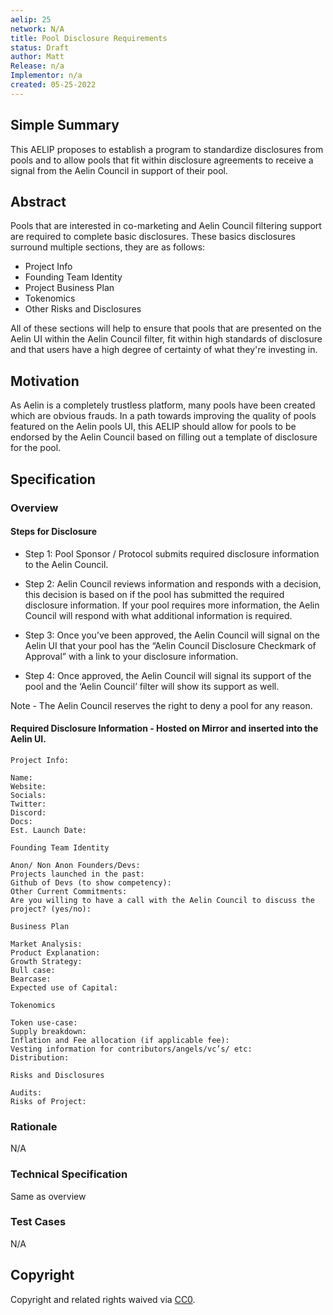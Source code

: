 ```yaml
---
aelip: 25
network: N/A
title: Pool Disclosure Requirements
status: Draft
author: Matt
Release: n/a
Implementor: n/a
created: 05-25-2022
---
```


## Simple Summary

This AELIP proposes to establish a program to standardize disclosures from pools and to allow pools that fit within disclosure agreements to receive a signal from the Aelin Council in support of their pool.

## Abstract

Pools that are interested in co-marketing and Aelin Council filtering support are required to complete basic disclosures. These basics disclosures surround multiple sections, they are as follows:

- Project Info
- Founding Team Identity
- Project Business Plan
- Tokenomics
- Other Risks and Disclosures

All of these sections will help to ensure that pools that are presented on the Aelin UI within the Aelin Council filter, fit within high standards of disclosure and that users have a high degree of certainty of what they're investing in.

## Motivation

As Aelin is a completely trustless platform, many pools have been created which are obvious frauds. In a path towards improving the quality of pools featured on the Aelin pools UI, this AELIP should allow for pools to be endorsed by the Aelin Council based on filling out a template of disclosure for the pool.

## Specification

### Overview

#### Steps for Disclosure

- Step 1: Pool Sponsor / Protocol submits required disclosure information to the Aelin Council.

- Step 2: Aelin Council reviews information and responds with a decision, this decision is based on if the pool has submitted the required disclosure information. If your pool requires more information, the Aelin Council will respond with what additional information is required.

- Step 3: Once you’ve been approved, the Aelin Council will signal on the Aelin UI that your pool has the “Aelin Council Disclosure Checkmark of Approval” with a link to your disclosure information.

- Step 4: Once approved, the Aelin Council will signal its support of the pool and the ‘Aelin Council’ filter will show its support as well.

Note - The Aelin Council reserves the right to deny a pool for any reason.

#### Required Disclosure Information - Hosted on Mirror and inserted into the Aelin UI.

```
Project Info:

Name:
Website:
Socials:
Twitter:
Discord:
Docs:
Est. Launch Date:

Founding Team Identity

Anon/ Non Anon Founders/Devs:
Projects launched in the past:
Github of Devs (to show competency):
Other Current Commitments:
Are you willing to have a call with the Aelin Council to discuss the project? (yes/no):

Business Plan

Market Analysis:
Product Explanation:
Growth Strategy:
Bull case:
Bearcase:
Expected use of Capital:

Tokenomics

Token use-case:
Supply breakdown:
Inflation and Fee allocation (if applicable fee):
Vesting information for contributors/angels/vc’s/ etc:
Distribution:

Risks and Disclosures

Audits:
Risks of Project:
```

### Rationale

N/A

### Technical Specification

Same as overview

### Test Cases

N/A

## Copyright

Copyright and related rights waived via [CC0](https://creativecommons.org/publicdomain/zero/1.0/).
